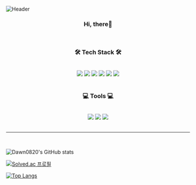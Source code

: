 ![Header](https://capsule-render.vercel.app/api?type=waving&color=auto&height=300&section=header&text=Saebyeok%20Cheon&fontSize=70)





<h3 align="center"><b>Hi, there👋 </b></h3>
</br>





<h3 align="center"><b>🛠 Tech Stack 🛠</b></h3>
</br>

<div align=center>
<img src="https://img.shields.io/badge/Java-007396?style=plastic&logo=java&logoColor=white">
<img src="https://img.shields.io/badge/Spring-6DB33F?style=plastic&logo=spring&logoColor=white">
<img src="https://img.shields.io/badge/HTML5-E34F26?style=plastic&logo=html5&logoColor=white">
<img src="https://img.shields.io/badge/CSS-1572B6?style=plastic&logo=css3&logoColor=white">
<img src="https://img.shields.io/badge/JavaScript-F7DF1E?style=plastic&logo=javascript&logoColor=black">
<img src="https://img.shields.io/badge/Oracle-F80000?style=plastic&logo=oracle&logoColor=white">
</div>
<br>

<h3 align="center"><b>💻 Tools 💻 </b></h3>
<br>

<div align=center>
<img src="https://img.shields.io/badge/Eclipse%20IDE-2C2255?style=plastic&logo=Eclipse%20IDE&logoColor=white">
<img src="https://img.shields.io/badge/Slack-4A154B?style=plastic&logo=Slack&logoColor=white">  
<img src="https://img.shields.io/badge/Git-F05032?style=plastic&logo=Git&logoColor=white">
  
</div>
<br>
<hr>
<br>


![Dawn0820's GitHub stats](https://github-readme-stats.vercel.app/api?username=Dawn0820&show_icons=true&theme=github_dark)       



[![Solved.ac 프로필](http://mazassumnida.wtf/api/v2/generate_badge?boj=lazyson)](https://solved.ac/lazyson)


[![Top Langs](https://github-readme-stats.vercel.app/api/top-langs/?username=Dawn0820)](https://github.com/Dawn0820/github-readme-stats)





<!--
**Dawn0820/Dawn0820** is a ✨ _special_ ✨ repository because its `README.md` (this file) appears on your GitHub profile.

Here are some ideas to get you started:

- 🔭 I’m currently working on ...
- 🌱 I’m currently learning ...
- 👯 I’m looking to collaborate on ...
- 🤔 I’m looking for help with ...
- 💬 Ask me about ...
- 📫 How to reach me: ...
- 😄 Pronouns: ...
- ⚡ Fun fact: ...
-->
